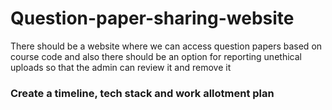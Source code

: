 # Question-paper-sharing-website

There should be a website where we can access question papers based on course code and also there should be an option for reporting unethical uploads so that the admin can review it and remove it

### Create a timeline, tech stack and work allotment plan
